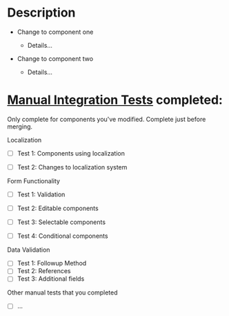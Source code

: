 # Description

* Change to component one
    - Details...
    
* Change to component two
    - Details...

# [Manual Integration Tests](https://github.com/flatten-official/backend-so/blob/master/docs/Manual%20Integration%20Tests.md) completed:

Only complete for components you've modified. Complete just before merging.

Localization 

- [ ] Test 1: Components using localization
- [ ] Test 2: Changes to localization system


Form Functionality

- [ ] Test 1: Validation
- [ ] Test 2: Editable components
- [ ] Test 3: Selectable components
- [ ] Test 4: Conditional components


Data Validation 

- [ ] Test 1: Followup Method
- [ ] Test 2: References
- [ ] Test 3: Additional fields

Other manual tests that you completed

- [ ] ...

